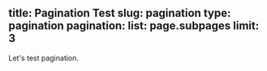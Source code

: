 title: Pagination Test
slug: pagination
type: pagination
pagination:
    list: page.subpages
    limit: 3
---
Let's test pagination.
